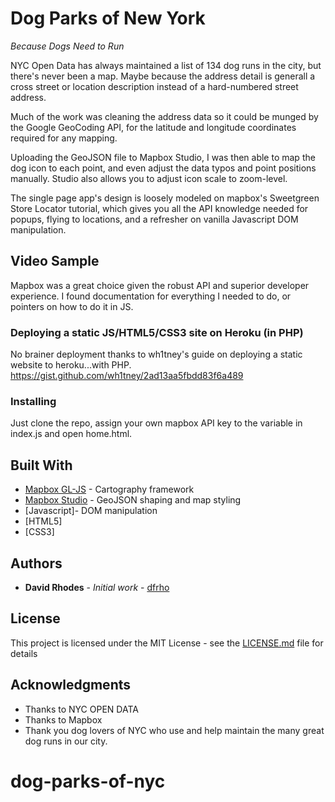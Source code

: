 # Dog Parks of New York
*Because Dogs Need to Run*

NYC Open Data has always maintained a list of 134 dog runs in the city, but there's never been a map. Maybe because the address detail is generall a cross street or location description instead of a hard-numbered street address.

Much of the work was cleaning the address data so it could be munged by the Google GeoCoding API, for the latitude and longitude coordinates required for any mapping.

Uploading the GeoJSON file to Mapbox Studio, I was then able to map the dog icon to each point, and even adjust the data typos and point positions manually. Studio also allows you to adjust icon scale to zoom-level.

The single page app's design is loosely modeled on mapbox's Sweetgreen Store Locator tutorial, which gives you all the API knowledge needed for popups, flying to locations, and a refresher on vanilla Javascript DOM manipulation.

## Video Sample

Mapbox was a great choice given the robust API and superior developer experience. I found documentation for everything I needed to do, or pointers on how to do it in JS.

### Deploying a static JS/HTML5/CSS3 site on Heroku (in PHP)

No brainer deployment thanks to wh1tney's guide on deploying a static website to heroku...with PHP.
https://gist.github.com/wh1tney/2ad13aa5fbdd83f6a489

### Installing

Just clone the repo, assign your own mapbox API key to the variable in index.js and open home.html.

## Built With

* [Mapbox GL-JS](https://www.mapbox.com/mapbox-gl-js/api/) - Cartography framework
* [Mapbox Studio](https://www.mapbox.com/mapbox-studio/) - GeoJSON shaping and map styling
* [Javascript]- DOM manipulation
* [HTML5]
* [CSS3]


## Authors

* **David Rhodes** - *Initial work* - [dfrho](https://github.com/dfrho)


## License

This project is licensed under the MIT License - see the [LICENSE.md](LICENSE.md) file for details

## Acknowledgments

* Thanks to NYC OPEN DATA
* Thanks to Mapbox
* Thank you dog lovers of NYC who use and help maintain the many great dog runs in our city.
# dog-parks-of-nyc

